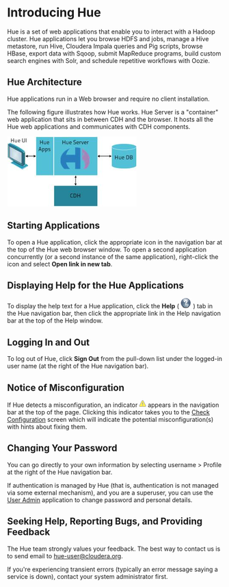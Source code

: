 
<link rel="stylesheet" href="docbook.css" type="text/css" media="screen" title="no title" charset="utf-8"></link>

Introducing Hue
===============

Hue is a set of web applications that enable you to interact with a Hadoop
cluster. Hue applications let you browse HDFS and jobs, manage a Hive metastore,
run Hive, Cloudera Impala queries and Pig scripts, browse HBase,
export data with Sqoop, submit MapReduce programs, build custom search engines
with Solr, and schedule repetitive workflows with Oozie.

Hue Architecture
----------------

Hue applications run in a Web browser and require no client
installation.

The following figure illustrates how Hue works. Hue Server is a
"container" web application that sits in between CDH and the browser. It
hosts all the Hue web applications and communicates with CDH components.

![image](images/huearch.jpg)

Starting Applications
---------------------

To open a Hue application, click the appropriate icon in the navigation
bar at the top of the Hue web browser window. To open a second application concurrently (or a second instance of the
same application), right-click the icon and select **Open link in new
tab**.

Displaying Help for the Hue Applications
----------------------------------------

To display the help text for a Hue application, click the **Help** (
![image](images/icon_help_24.png) ) tab in the Hue navigation bar, then
click the appropriate link in the Help navigation bar at the top of the
Help window.

Logging In and Out
------------------

To log out of Hue, click **Sign Out** from the pull-down list under the
logged-in user name (at the right of the Hue navigation bar).

Notice of Misconfiguration
--------------------------

If Hue detects a misconfiguration, an indicator
![image](images/misconfiguration.png) appears in the navigation bar at
the top of the page. Clicking this indicator takes you to the [Check
Configuration](../about.html) screen
which will indicate the potential misconfiguration(s) with hints about
fixing them.

Changing Your Password
----------------------

You can go directly to your own information by selecting username \>
Profile at the right of the Hue navigation bar.

If authentication is managed by Hue (that is, authentication is not
managed via some external mechanism), and you are a superuser, you can
use the [User Admin](../useradmin.html) application to
change password and personal details.

Seeking Help, Reporting Bugs, and Providing Feedback
----------------------------------------------------

The Hue team strongly values your feedback. The best way to contact us
is to send email to
[hue-user@cloudera.org](mailto:hue-user@cloudera.org).

If you're experiencing transient errors (typically an error message
saying a service is down), contact your system administrator first.
